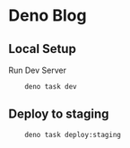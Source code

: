 # Deno Blog

## Local Setup

Run Dev Server

        deno task dev

## Deploy to staging

        deno task deploy:staging
